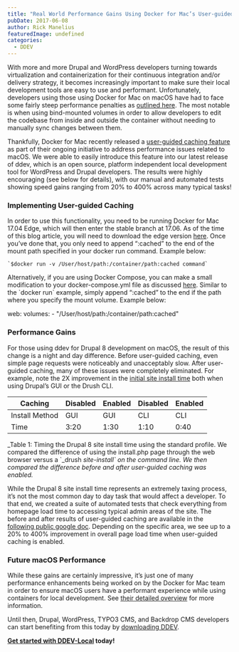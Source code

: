 ```yaml
---
title: "Real World Performance Gains Using Docker for Mac’s User-guided Cache"
pubDate: 2017-06-08
author: Rick Manelius
featuredImage: undefined
categories:
  - DDEV
---
```


With more and more Drupal and WordPress developers turning towards virtualization and containerization for their continuous integration and/or delivery strategy, it becomes increasingly important to make sure their local development tools are easy to use and performant. Unfortunately, developers using those using Docker for Mac on macOS have had to face some fairly steep performance penalties as [outlined here](https://docs.docker.com/docker-for-mac/osxfs/#performance-issues-solutions-and-roadmap). The most notable is when using bind-mounted volumes in order to allow developers to edit the codebase from inside and outside the container without needing to manually sync changes between them.

Thankfully, Docker for Mac recently released a [user-guided caching feature](https://blog.docker.com/2017/05/user-guided-caching-in-docker-for-mac/) as part of their ongoing initiative to address performance issues related to macOS. We were able to easily introduce this feature into our latest release of ddev, which is an open source, platform independent local development tool for WordPress and Drupal developers. The results were highly encouraging (see below for details), with our manual and automated tests showing speed gains ranging from 20% to 400% across many typical tasks!

### Implementing User-guided Caching

In order to use this functionality, you need to be running Docker for Mac 17.04 Edge, which will then enter the stable branch at 17.06\. As of the time of this blog article, you will need to download the edge version [here](https://docs.docker.com/docker-for-mac/install/). Once you’ve done that, you only need to append “:cached” to the end of the mount path specified in your docker run command. Example below:


    `$docker run -v /User/host/path:/container/path:cached command`
Alternatively, if you are using Docker Compose, you can make a small modification to your docker-compose.yml file as discussed [here](https://github.com/drud/ddev/issues/253). Similar to the \`docker run\` example, simply append “:cached” to the end if the path where you specify the mount volume. Example below:

web:
  volumes:
    - "/User/host/path:/container/path:cached"
### Performance Gains

For those using ddev for Drupal 8 development on macOS, the result of this change is a night and day difference. Before user-guided caching, even simple page requests were noticeably and unacceptably slow. After user-guided caching, many of these issues were completely eliminated. For example, note the 2X improvement in the [initial site install time](https://github.com/drud/ddev/issues/253#issuecomment-303728071) both when using Drupal’s GUI or the Drush CLI.

| Caching        | Disabled | Enabled | Disabled | Enabled |
| -------------- | -------- | ------- | -------- | ------- |
| Install Method | GUI      | GUI     | CLI      | CLI     |
| Time           | 3:20     | 1:30    | 1:10     | 0:40    |

_Table 1: Timing the Drupal 8 site install time using the standard profile. We compared the difference of using the install.php page through the web browser versus a \`_drush _site-install\` on the command line. We then compared the difference before and after user-guided caching was enabled._

While the Drupal 8 site install time represents an extremely taxing process, it’s not the most common day to day task that would affect a developer. To that end, we created a suite of automated tests that check everything from homepage load time to accessing typical admin areas of the site. The before and after results of user-guided caching are available in the [following public google doc](https://docs.google.com/document/d/1nFbL1QekrVmKCcn8ENH25Um2MMh%5F30vfnVe2v1Uz6qE/edit). Depending on the specific area, we see up to a 20% to 400% improvement in overall page load time when user-guided caching is enabled.

### Future macOS Performance

While these gains are certainly impressive, it’s just one of many performance enhancements being worked on by the Docker for Mac team in order to ensure macOS users have a performant experience while using containers for local development. See [their detailed overview](https://docs.docker.com/docker-for-mac/osxfs/#performance-issues-solutions-and-roadmap) for more information.

Until then, Drupal, WordPress, TYPO3 CMS, and Backdrop CMS developers can start benefiting from this today by [downloading DDEV](https://github.com/drud/ddev/releases).

**[Get started with DDEV-Local](/get-started/) today!**
